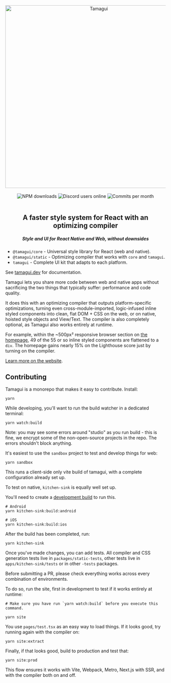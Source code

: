<div align="center">
  <img margin="auto" width="572px" src="https://github.com/tamagui/tamagui/raw/master/apps/site/public/social.png" alt="Tamagui">
</div>

<br/>

<div align="center">
  <img alt="NPM downloads" src="https://img.shields.io/npm/dw/@tamagui/core?logo=npm&label=NPM%20downloads&cacheSeconds=3600"/>
  <img alt="Discord users online" src="https://img.shields.io/github/commit-activity/m/tamagui/tamagui?label=Commits&logo=git" />
  <img alt="Commits per month" src="https://img.shields.io/discord/909986013848412191?logo=discord&label=Discord&cacheSeconds=3600" />
</div>

<br/>

<h2 align="center">
  A faster style system for React with an optimizing compiler
</h2>

<h5 align="center">
  Style and UI for React Native and Web, without downsides
</h5>


- `@tamagui/core` - Universal style library for React (web and native).
- `@tamagui/static` - Optimizing compiler that works with `core` and `tamagui`.
- `tamagui` - Complete UI kit that adapts to each platform.

See [tamagui.dev](https://tamagui.dev) for documentation.

Tamagui lets you share more code between web and native apps without sacrificing the two things that typically suffer: performance and code quality.

It does this with an optimizing compiler that outputs platform-specific optimizations, turning even cross-module-imported, logic-infused inline styled components into clean, flat DOM + CSS on the web, or on native, hoisted style objects and View/Text. The compiler is also completely optional, as Tamagui also works entirely at runtime.

For example, within the ~500px² responsive browser section on [the homepage](https://tamagui.dev), 49 of the 55 or so inline styled components are flattened to a `div`. The homepage gains nearly 15% on the Lighthouse score just by turning on the compiler.

[Learn more on the website](https://tamagui.dev/docs/intro/introduction).

## Contributing

Tamagui is a monorepo that makes it easy to contribute. Install:

```
yarn
```

While developing, you'll want to run the build watcher in a dedicated terminal:

```
yarn watch:build
```

Note: you may see some errors around "studio" as you run build - this is fine, we encrypt some of the non-open-source projects in the repo. The errors shouldn't block anything.

It's easiest to use the `sandbox` project to test and develop things for web:

```
yarn sandbox
```

This runs a client-side only vite build of tamagui, with a complete configuration already set up.

To test on native, `kitchen-sink` is equally well set up.

You'll need to create a [development build](https://docs.expo.dev/develop/development-builds/create-a-build/) to run this.

```
# Android
yarn kitchen-sink:build:android

# iOS
yarn kitchen-sink:build:ios
```

After the build has been completed, run:

```
yarn kitchen-sink
```

Once you've made changes, you can add tests. All compiler and CSS generation tests live in `packages/static-tests`, other tests live in `apps/kitchen-sink/tests` or in other `-tests` packages.

Before submitting a PR, please check everything works across every combination of environments.

To do so, run the site, first in development to test if it works entirely at runtime:

```
# Make sure you have run `yarn watch:build` before you execute this command.

yarn site
```

You use `pages/test.tsx` as an easy way to load things. If it looks good, try running again with the compiler on:

```
yarn site:extract
```

Finally, if that looks good, build to production and test that:

```
yarn site:prod
```

This flow ensures it works with Vite, Webpack, Metro, Next.js with SSR, and with the compiler both on and off.
